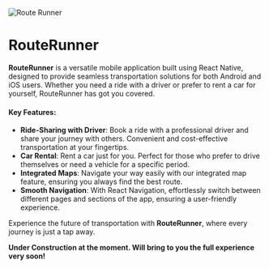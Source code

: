 ![Route Runner](https://github.com/user-attachments/assets/1bc7cf1a-3f01-4af9-9f31-5013ea44603b)
# **RouteRunner**

**RouteRunner** is a versatile mobile application built using React Native, designed to provide seamless transportation solutions for both Android and iOS users. Whether you need a ride with a driver or prefer to rent a car for yourself, RouteRunner has got you covered.

#### Key Features:
* **Ride-Sharing with Driver**: Book a ride with a professional driver and share your journey with others. Convenient and cost-effective transportation at your fingertips.
* **Car Rental**: Rent a car just for you. Perfect for those who prefer to drive themselves or need a vehicle for a specific period.
* **Integrated Maps**: Navigate your way easily with our integrated map feature, ensuring you always find the best route.
* **Smooth Navigation**: With React Navigation, effortlessly switch between different pages and sections of the app, ensuring a user-friendly experience.

Experience the future of transportation with **RouteRunner**, where every journey is just a tap away.

**Under Construction at the moment. Will bring to you the full experience very soon!**

